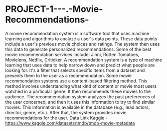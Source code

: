 # PROJECT-1---.-Movie-Recommendations-
A movie recommendation system is a software tool that uses machine learning and algorithms to analyze a user's data points. These data points include a user's previous movie choices and ratings. The system then uses this data to generate personalized recommendations.  Some of the best movie recommendation services include: Jinni, Rotten Tomatoes, Movielens, Netflix, Criticker. 
A recommendation system is a type of machine learning that uses data to help narrow down and predict what people are looking for. It's a filter that selects specific items from a dataset and presents them to the user as a recommendation.
Some movie recommendation systems use a content-based filtering method. This method involves understanding what kind of content or movie most users watched in a particular genre. It then recommends these movies to the audience.
The recommendation system analyzes the past preferences of the user concerned, and then it uses this information to try to find similar movies. This information is available in the database (e.g., lead actors, director, genre, etc.). After that, the system provides movie recommendations for the user.
Data Link Kaggle - https://www.kaggle.com/datasets/tmdb/tmdb-movie-metadata 
